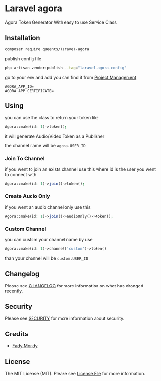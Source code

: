 # Laravel agora

Agora Token Generator With easy to use Service Class

## Installation

```bash
composer require queents/laravel-agora
```

publish config file

```bash
php artisan vendor:publish --tag="laravel-agora-config"
```

go to your env and add you can find it from [Project Management](https://console.agora.io/)

```.dotenv
AGORA_APP_ID=
AGORA_APP_CERTIFICATE=
```

## Using

you can use the class to return your token like

```php
Agora::make(id: 1)->token();
```

it will generate Audio/Video Token as a Publisher

the channel name will be `agora.USER_ID`

### Join To Channel

if you went to join an exists channel use this where id is the user you went to connect with

```php
Agora::make(id: 1)->join()->token();
```

### Create Audio Only

if you went an audio channel only use this

```php
Agora::make(id: 1)->join()->audioOnly()->token();
```

### Custom Channel

you can custom your channel name by use 

```php
Agora::make(id: 1)->channel('custom')->token()
```

than your channel will be `custom.USER_ID`

## Changelog

Please see [CHANGELOG](CHANGELOG.md) for more information on what has changed recently.

## Security

Please see [SECURITY](SECURITY.md) for more information about security.

## Credits

- [Fady Mondy](mailto:info@3x1.io)

## License

The MIT License (MIT). Please see [License File](LICENSE.md) for more information.
